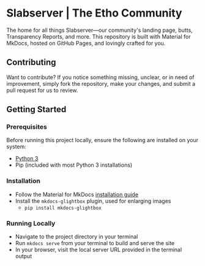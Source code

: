 # Slabserver | The Etho Community

The home for all things Slabserver—our community's landing page, butts, Transparency Reports, and more. This repository is built with Material for MkDocs, hosted on GitHub Pages, and lovingly crafted for you.

## Contributing
Want to contribute? If you notice something missing, unclear, or in need of improvement, simply fork the repository, make your changes, and submit a pull request for us to review.

## Getting Started

### Prerequisites
Before running this project locally, ensure the following are installed on your system:
- [Python 3](https://www.python.org/downloads/)
- Pip (included with most Python 3 installations)

### Installation
- Follow the Material for MkDocs [installation guide](https://squidfunk.github.io/mkdocs-material/getting-started/)
- Install the `mkdocs-glightbox` plugin, used for enlarging images
    -   ```pip install mkdocs-glightbox```

### Running Locally
- Navigate to the project directory in your terminal
- Run `mkdocs serve` from your terminal to build and serve the site 
- In your browser, visit the local server URL provided in the terminal output
